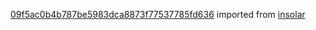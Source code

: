 [09f5ac0b4b787be5983dca8873f77537785fd636](https://github.com/insolar/insolar/commit/09f5ac0b4b787be5983dca8873f77537785fd636) imported from [insolar](https://github.com/insolar/insolar)
